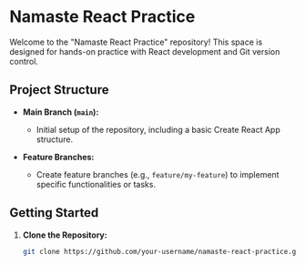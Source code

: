 # Namaste React Practice

Welcome to the "Namaste React Practice" repository! This space is designed for hands-on practice with React development and Git version control.

## Project Structure

- **Main Branch (`main`):**

  - Initial setup of the repository, including a basic Create React App structure.

- **Feature Branches:**
  - Create feature branches (e.g., `feature/my-feature`) to implement specific functionalities or tasks.

## Getting Started

1. **Clone the Repository:**
   ```bash
   git clone https://github.com/your-username/namaste-react-practice.git
   ```
